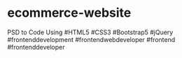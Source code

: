 # ecommerce-website
PSD to Code Using #HTML5 #CSS3 #Bootstrap5 #jQuery #frontenddevelopment #frontendwebdeveloper #frontend #frontenddeveloper

